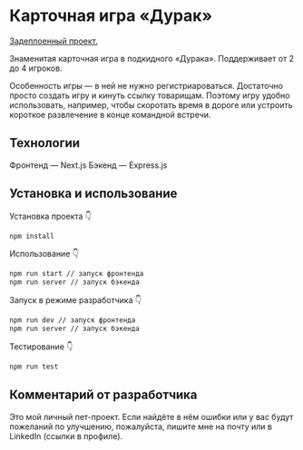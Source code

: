# Карточная игра «Дурак»

[Задеплоенный проект.](durak-production-1087.up.railway.app)

Знаменитая карточная игра в подкидного «Дурака». Поддерживает от 2 до 4 игроков.

Особенность игры — в ней не нужно регистриароваться. Достаточно просто создать игру и кинуть ссылку товарищам. Поэтому игру удобно использовать, например, чтобы скоротать время в дороге или устроить короткое развлечение в конце командной встречи.

## Технологии

Фронтенд — Next.js
Бэкенд — Express.js

## Установка и использование

Установка проекта 👇
```bash
npm install
```

Использование 👇
```bash
npm run start // запуск фронтенда
npm run server // запуск бэкенда
```

Запуск в режиме разработчика 👇
```bash
npm run dev // запуск фронтенда
npm run server // запуск бэкенда
```

Тестирование 👇
```bash
npm run test
```

## Комментарий от разработчика

Это мой личный пет-проект. Если найдёте в нём ошибки или у вас будут пожеланий по улучшению, пожалуйста, пишите мне на почту или в LinkedIn (ссылки в профиле).

